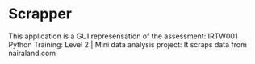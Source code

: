 # Scrapper
This application is a GUI represensation of the assessment: IRTW001 Python Training: Level 2 | Mini data analysis project: It scraps data from nairaland.com

